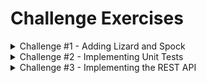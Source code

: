 # Challenge Exercises

<details>
<summary>Challenge #1 - Adding Lizard and Spock</summary>

### Extending the Game Logic

1. Open `Game.cs` in RockPaperScissors.Core
2. Extend the `Move` enum to include Lizard and Spock
3. Update the game logic to handle the new moves
4. Update the console interface to show all options

Business Logic:
<img width="400" alt="RPSLS Rules" src="../assets/Rock Paper Scissors Lizard Spock image.jpg">
</details>

<details>
<summary>Challenge #2 - Implementing Unit Tests</summary>

### Adding Unit Tests

1. Navigate to RockPaperScissors.Tests project
2. Implement tests for all possible game outcomes
3. Use GitHub Copilot to help generate test cases
4. Aim for 100% code coverage

Example test scenarios:
- Rock crushes Scissors
- Paper covers Rock
- Scissors cuts Paper
- Lizard poisons Spock
- Spock vaporizes Rock

### Running the Tests

1. Open a terminal and navigate to the RockPaperScissors.Tests project directory:
   ```bash
   cd RockPaperScissors.Tests
   ```

2. Run the tests using the .NET CLI:
   ```bash
   dotnet test
   ```

3. Verify that all tests pass and review the test results in the terminal output.
</details>

<details>
<summary>Challenge #3 - Implementing the REST API</summary>

### Completing the API

1. Navigate to the RockPaperScissors.Api project
2. Open the `GameController.cs` file 
3. Implement the `Play` endpoint in `GameController`:
   - Accept a JSON request body with the player's move
   - Generate a random move for the computer
   - Call the `EvaluateResult` method to determine the game result
   - Return the result and the computer's move in the response

### Testing and Debugging the API

1. Open the project in VSCode.
2. Set breakpoints in the `GameController.cs` file.
3. Open the Debug panel in VSCode.
4. Select the ".NET Core Launch (API)" configuration.
5. Start debugging by pressing F5.
6. Use the web browser to navigate to the `/game/play` endpoint with a query parameter for the player's move:
   ```
   http://localhost:5000/game/play?move=Rock
   ```
7. Verify that the response contains the game result and the computer's move.
8. Trigger the breakpoints to debug the API.
</details>

